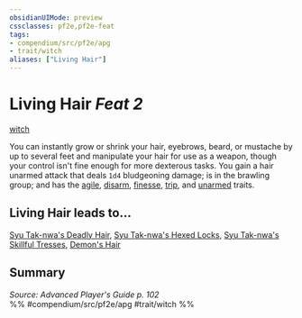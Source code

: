 ```yaml
---
obsidianUIMode: preview
cssclasses: pf2e,pf2e-feat
tags:
- compendium/src/pf2e/apg
- trait/witch
aliases: ["Living Hair"]
---
```

# Living Hair  *Feat 2*  
[witch](rules/traits/witch-apg.md "Witch Class Trait")  


You can instantly grow or shrink your hair, eyebrows, beard, or mustache by up to several feet and manipulate your hair for use as a weapon, though your control isn't fine enough for more dexterous tasks. You gain a hair unarmed attack that deals `1d4` bludgeoning damage; is in the brawling group; and has the [agile](rules/traits/agile.md "Agile Weapon Trait"), [disarm](rules/traits/disarm.md "Disarm Weapon Trait"), [finesse](rules/traits/finesse.md "Finesse Weapon Trait"), [trip](rules/traits/trip.md "Trip Weapon Trait"), and [unarmed](rules/traits/unarmed.md "Unarmed Weapon Trait") traits.

## Living Hair leads to...

[Syu Tak-nwa's Deadly Hair](compendium/feats/syu-tak-nwas-deadly-hair-frp1.md), [Syu Tak-nwa's Hexed Locks](compendium/feats/syu-tak-nwas-hexed-locks-frp1.md), [Syu Tak-nwa's Skillful Tresses](compendium/feats/syu-tak-nwas-skillful-tresses-frp1.md), [Demon's Hair](compendium/feats/demons-hair-frp3.md)

## Summary

*Source: Advanced Player's Guide p. 102*  
%% #compendium/src/pf2e/apg #trait/witch %%